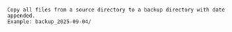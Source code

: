 	Copy all files from a source directory to a backup directory with date appended.
	Example: backup_2025-09-04/
